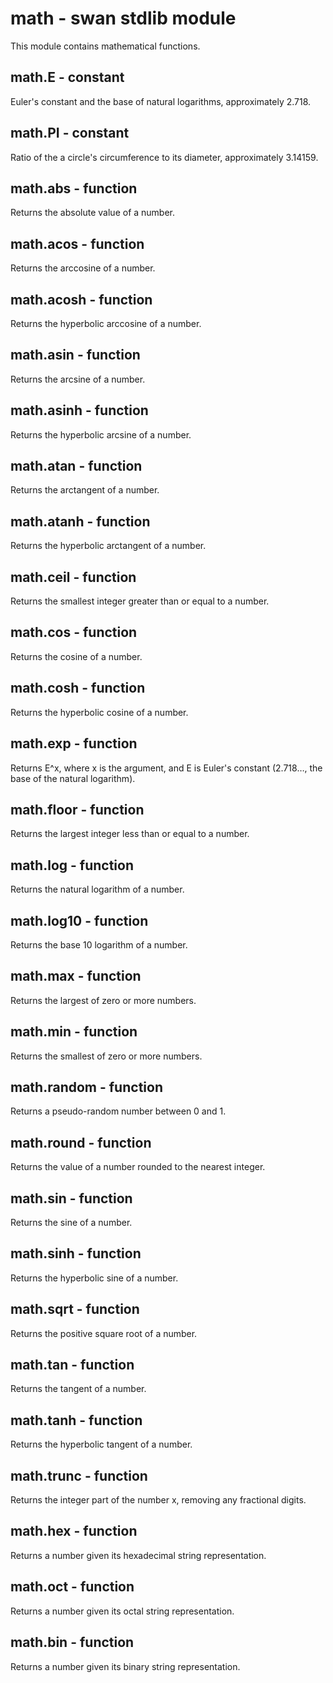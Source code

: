 math - swan stdlib module
============================================================================
This module contains mathematical functions.
  
math.E - constant
------------------------------------------------------------------------
Euler's constant and the base of natural logarithms, approximately 2.718.
  
math.PI - constant
------------------------------------------------------------------------
Ratio of the a circle's circumference to its diameter, approximately 3.14159.
  
math.abs - function
------------------------------------------------------------------------
Returns the absolute value of a number.
  
math.acos - function
------------------------------------------------------------------------
Returns the arccosine of a number.
  
math.acosh - function
------------------------------------------------------------------------
Returns the hyperbolic arccosine of a number.
  
math.asin - function
------------------------------------------------------------------------
Returns the arcsine of a number.
  
math.asinh - function
------------------------------------------------------------------------
Returns the hyperbolic arcsine of a number.
  
math.atan - function
------------------------------------------------------------------------
Returns the arctangent of a number.
  
math.atanh - function
------------------------------------------------------------------------
Returns the hyperbolic arctangent of a number.
  
math.ceil - function
------------------------------------------------------------------------
Returns the smallest integer greater than or equal to a number.
  
math.cos - function
------------------------------------------------------------------------
Returns the cosine of a number.
  
math.cosh - function
------------------------------------------------------------------------
Returns the hyperbolic cosine of a number.
  
math.exp - function
------------------------------------------------------------------------
Returns E^x, where x is the argument, and E is Euler's constant
(2.718…, the base of the natural logarithm).
  
math.floor - function
------------------------------------------------------------------------
Returns the largest integer less than or equal to a number.
  
math.log - function
------------------------------------------------------------------------
Returns the natural logarithm of a number.
  
math.log10 - function
------------------------------------------------------------------------
Returns the base 10 logarithm of a number.
  
math.max - function
------------------------------------------------------------------------
Returns the largest of zero or more numbers.
  
math.min - function
------------------------------------------------------------------------
Returns the smallest of zero or more numbers.
  
math.random - function
------------------------------------------------------------------------
Returns a pseudo-random number between 0 and 1.
  
math.round - function
------------------------------------------------------------------------
Returns the value of a number rounded to the nearest integer.
  
math.sin - function
------------------------------------------------------------------------
Returns the sine of a number.
  
math.sinh - function
------------------------------------------------------------------------
Returns the hyperbolic sine of a number.
  
math.sqrt - function
------------------------------------------------------------------------
Returns the positive square root of a number.
  
math.tan - function
------------------------------------------------------------------------
Returns the tangent of a number.
  
math.tanh - function
------------------------------------------------------------------------
Returns the hyperbolic tangent of a number.
  
math.trunc - function
------------------------------------------------------------------------
Returns the integer part of the number x, removing any fractional digits.
  
math.hex - function
------------------------------------------------------------------------
Returns a number given its hexadecimal string representation.
  
math.oct - function
------------------------------------------------------------------------
Returns a number given its octal string representation.
  
math.bin - function
------------------------------------------------------------------------
Returns a number given its binary string representation.
  

